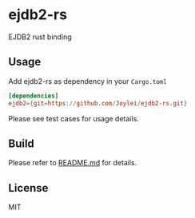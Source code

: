 # ejdb2-rs

EJDB2 rust binding

## Usage

Add ejdb2-rs as dependency in your `Cargo.toml`

```toml
[dependencies]
ejdb2={git=https://github.com/Joylei/ejdb2-rs.git}
```
Please see test cases for usage details.

## Build

Please refer to [README.md](./ejdb2-rs-sys/README.md#build) for details.

## License

MIT
